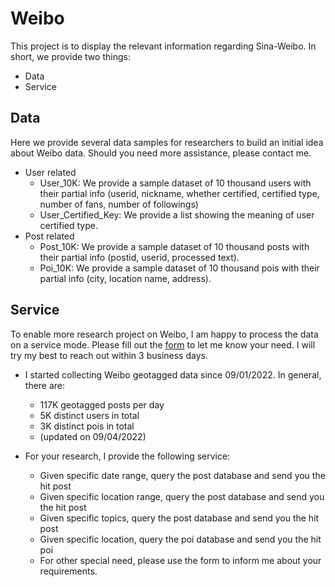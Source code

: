 # Weibo

This project is to display the relevant information regarding Sina-Weibo. In short, we provide two things:
* Data
* Service

## Data
Here we provide several data samples for researchers to build an initial idea about Weibo data. Should you need more assistance, please contact me. 
* User related
  * User_10K: We provide a sample dataset of 10 thousand users with their partial info (userid, nickname, whether certified, certified type, number of fans, number of followings)
  * User_Certified_Key: We provide a list showing the meaning of user certified type.
* Post related
  * Post_10K: We provide a sample dataset of 10 thousand posts with their partial info (postid, userid, processed text).
  * Poi_10K: We provide a sample dataset of 10 thousand pois with their partial info (city, location name, address).

## Service
To enable more research project on Weibo, I am happy to process the data on a service mode. Please fill out the [form](https://docs.google.com/forms/d/1CXsNEpsAg7VeDt-QQxEUX1tb9QvfVKPKSP3KRFgFVmk/) to let me know your need. I will try my best to reach out within 3 business days.
* I started collecting Weibo geotagged data since 09/01/2022. In general, there are:
  * 117K geotagged posts per day
  * 5K distinct users in total
  * 3K distinct pois in total
  * (updated on 09/04/2022)

* For your research, I provide the following service:
  * Given specific date range, query the post database and send you the hit post
  * Given specific location range, query the post database and send you the hit post
  * Given specific topics, query the post database and send you the hit post
  * Given specific location, query the poi database and send you the hit poi
  * For other special need, please use the form to inform me about your requirements.
